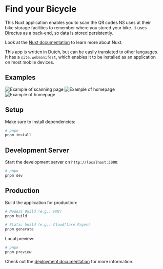 # Find your Bicycle

This Nuxt application enables you to scan the QR codes NS uses at their bike storage facilities to remember where you
stored your bike. It uses Directus as a back-end, so data is stored persistently.

Look at the [Nuxt documentation](https://nuxt.com/docs/getting-started/introduction) to learn more about Nuxt.

This app is written in Dutch, but can be easily translated to other languages. It has a `site.webmanifest`, which
enables it to be installed as an application on most mobile devices.

## Examples

![Example of scanning page](/public/examples/camera.PNG)
![Example of homepage](/public/examples/home.jpeg)
![Example of homepage](/public/examples/history.PNG)

## Setup

Make sure to install dependencies:

```bash
# pnpm
pnpm install
```

## Development Server

Start the development server on `http://localhost:3000`:

```bash
# pnpm
pnpm dev
```

## Production

Build the application for production:

```bash
# NodeJS Build (e.g.: PM2)
pnpm build

# Static build (e.g.: Cloudflare Pages)
pnpm generate
```

Local preview:

```bash
# pnpm
pnpm preview
```

Check out the [deployment documentation](https://nuxt.com/docs/getting-started/deployment) for more information.
